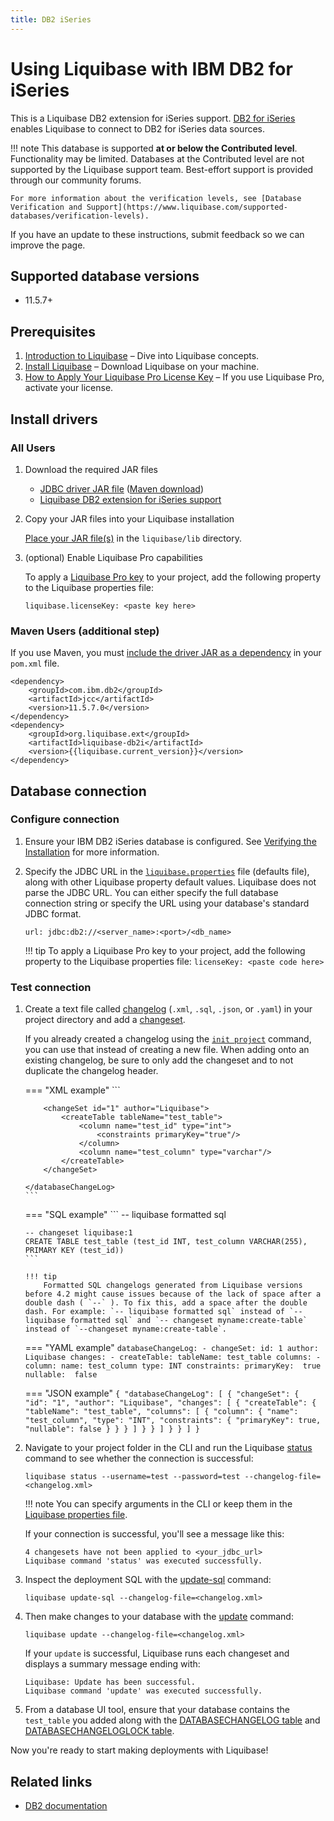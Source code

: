 ```yaml
---
title: DB2 iSeries
---
```

# Using Liquibase with IBM DB2 for iSeries

This is a Liquibase DB2 extension for iSeries support. [DB2 for iSeries](https://www.ibm.com/products/db2-database) enables Liquibase to connect to DB2 for iSeries data sources.

!!! note
    This database is supported **at or below the Contributed level**. Functionality may be limited. Databases at the Contributed level are not supported by the Liquibase support team. Best-effort support is provided through our community forums.  
  
    For more information about the verification levels, see [Database Verification and Support](https://www.liquibase.com/supported-databases/verification-levels).  
  
If you have an update to these instructions, submit feedback so we can improve the page.

## Supported database versions

*   11.5.7+

## Prerequisites

1. [Introduction to Liquibase](https://docs.liquibase.com/concepts/introduction-to-liquibase.html) – Dive into Liquibase concepts.
1. [Install Liquibase](https://docs.liquibase.com/start/install/home.html) – Download Liquibase on your machine.
1. [How to Apply Your Liquibase Pro License Key](https://docs.liquibase.com/workflows/liquibase-pro/how-to-apply-your-liquibase-pro-license-key.html) – If you use Liquibase Pro, activate your license.

## Install drivers

### All Users

1. Download the required JAR files

    *   [JDBC driver JAR file](https://www.ibm.com/support/pages/db2-jdbc-driver-versions-and-downloads) ([Maven download](https://mvnrepository.com/artifact/com.ibm.db2/jcc))
    *   [Liquibase DB2 extension for iSeries support](https://github.com/liquibase/liquibase-db2i/releases)

1. Copy your JAR files into your Liquibase installation

    [Place your JAR file(s)](https://docs.liquibase.com/workflows/liquibase-community/adding-and-updating-liquibase-drivers.html) in the `liquibase/lib` directory.

1. (optional) Enable Liquibase Pro capabilities

    To apply a [Liquibase Pro key](https://www.liquibase.com/trial) to your project, add the following property to the Liquibase properties file:
    
    ```
    liquibase.licenseKey: <paste key here>
    ```

### Maven Users (additional step)

If you use Maven, you must [include the driver JAR as a dependency](https://docs.liquibase.com/tools-integrations/maven/maven-pom-file.html) in your `pom.xml` file.

```
<dependency>
    <groupId>com.ibm.db2</groupId>
    <artifactId>jcc</artifactId>
    <version>11.5.7.0</version>
</dependency>
<dependency>
    <groupId>org.liquibase.ext</groupId>
    <artifactId>liquibase-db2i</artifactId>
    <version>{{liquibase.current_version}}</version>
</dependency>
```

## Database connection

### Configure connection

1. Ensure your IBM DB2 iSeries database is configured. See [Verifying the Installation](https://www.ibm.com/docs/en/db2/11.5?topic=servers-verifying-installation) for more information.

1. Specify the JDBC URL in the [`liquibase.properties`](https://docs.liquibase.com/concepts/connections/creating-config-properties.html) file (defaults file), along with other Liquibase property default values. Liquibase does not parse the JDBC URL. You can either specify the full database connection string or specify the URL using your database's standard JDBC format.

    ```
    url: jdbc:db2://<server_name>:<port>/<db_name>
    ```

    !!! tip
        To apply a Liquibase Pro key to your project, add the following property to the Liquibase properties file: `licenseKey: <paste code here>`

### Test connection

1.  Create a text file called [changelog](https://docs.liquibase.com/concepts/changelogs/home.html) (`.xml`, `.sql`, `.json`, or `.yaml`) in your project directory and add a [changeset](https://docs.liquibase.com/concepts/changelogs/changeset.html).

    If you already created a changelog using the [`init project`](https://docs.liquibase.com/commands/init/project.html) command, you can use that instead of creating a new file. When adding onto an existing changelog, be sure to only add the changeset and to not duplicate the changelog header.

    === "XML example"
        ```
        <?xml version="1.0" encoding="UTF-8"?>
        <databaseChangeLog
            xmlns="http://www.liquibase.org/xml/ns/dbchangelog"
            xmlns:xsi="http://www.w3.org/2001/XMLSchema-instance"
            xmlns:ext="http://www.liquibase.org/xml/ns/dbchangelog-ext"
            xmlns:pro="http://www.liquibase.org/xml/ns/pro"
            xsi:schemaLocation="http://www.liquibase.org/xml/ns/dbchangelog
                http://www.liquibase.org/xml/ns/dbchangelog/dbchangelog-latest.xsd
                http://www.liquibase.org/xml/ns/dbchangelog-ext http://www.liquibase.org/xml/ns/dbchangelog/dbchangelog-ext.xsd
                http://www.liquibase.org/xml/ns/pro http://www.liquibase.org/xml/ns/pro/liquibase-pro-latest.xsd">
    
            <changeSet id="1" author="Liquibase">
                <createTable tableName="test_table">
                    <column name="test_id" type="int">
                        <constraints primaryKey="true"/>
                    </column>
                    <column name="test_column" type="varchar"/>
                </createTable>
            </changeSet>
    
        </databaseChangeLog>
        ```

    === "SQL example"
        ```
        -- liquibase formatted sql
    
        -- changeset liquibase:1
        CREATE TABLE test_table (test_id INT, test_column VARCHAR(255), PRIMARY KEY (test_id))
        ```

        !!! tip
            Formatted SQL changelogs generated from Liquibase versions before 4.2 might cause issues because of the lack of space after a double dash ( `--` ). To fix this, add a space after the double dash. For example: `-- liquibase formatted sql` instead of `--liquibase formatted sql` and `-- changeset myname:create-table` instead of `--changeset myname:create-table`.

    === "YAML example"
        ```
        databaseChangeLog:
           - changeSet:
               id: 1
               author: Liquibase
               changes:
               - createTable:
                   tableName: test_table
                   columns:
                   - column:
                       name: test_column
                       type: INT
                       constraints:
                           primaryKey:  true
                           nullable:  false
        ```

    === "JSON example"
        ```
        {
          "databaseChangeLog": [
            {
              "changeSet": {
                "id": "1",
                "author": "Liquibase",
                "changes": [
                  {
                    "createTable": {
                      "tableName": "test_table",
                      "columns": [
                        {
                          "column": {
                            "name": "test_column",
                            "type": "INT",
                            "constraints": {
                              "primaryKey": true,
                              "nullable": false
                            }
                          }
                        }
                      ]
                    }
                  }
                ]
              }
            }
          ]
        }
        ```

1.  Navigate to your project folder in the CLI and run the Liquibase [status](../../commands/change-tracking/status.html) command to see whether the connection is successful:

    ```
    liquibase status --username=test --password=test --changelog-file=<changelog.xml>
    ```

    !!! note
        You can specify arguments in the CLI or keep them in the [Liquibase properties file](../../concepts/connections/creating-config-properties.html).

    If your connection is successful, you'll see a message like this:

    ```
    4 changesets have not been applied to <your_jdbc_url>
    Liquibase command 'status' was executed successfully.
    ```

1.  Inspect the deployment SQL with the [update-sql](../../commands/update/update-sql.html) command:

    ```
    liquibase update-sql --changelog-file=<changelog.xml>
    ```

1.  Then make changes to your database with the [update](../../commands/update/update.html) command:

    ```
    liquibase update --changelog-file=<changelog.xml>
    ```

    If your `update` is successful, Liquibase runs each changeset and displays a summary message ending with:

    ```
    Liquibase: Update has been successful.
    Liquibase command 'update' was executed successfully.
    ```

1.  From a database UI tool, ensure that your database contains the `test_table` you added along with the [DATABASECHANGELOG table](https://docs.liquibase.com/concepts/tracking-tables/databasechangelog-table.html) and [DATABASECHANGELOGLOCK table](https://docs.liquibase.com/concepts/tracking-tables/databasechangeloglock-table.html).

Now you're ready to start making deployments with Liquibase!

## Related links

*   [DB2 documentation](https://www.ibm.com/support/knowledgecenter/SSEPGG_11.1.0/com.ibm.db2.luw.licensing.doc/doc/c0059812.html)
